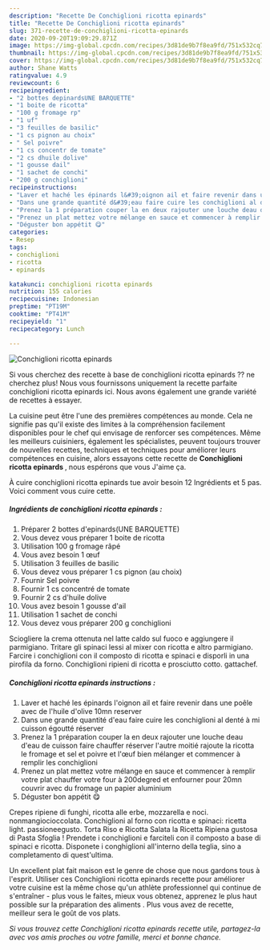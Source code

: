 ```yaml
---
description: "Recette De Conchiglioni ricotta epinards"
title: "Recette De Conchiglioni ricotta epinards"
slug: 371-recette-de-conchiglioni-ricotta-epinards
date: 2020-09-20T19:09:29.871Z
image: https://img-global.cpcdn.com/recipes/3d81de9b7f8ea9fd/751x532cq70/conchiglioni-ricotta-epinards-photo-principale-de-la-recette.jpg
thumbnail: https://img-global.cpcdn.com/recipes/3d81de9b7f8ea9fd/751x532cq70/conchiglioni-ricotta-epinards-photo-principale-de-la-recette.jpg
cover: https://img-global.cpcdn.com/recipes/3d81de9b7f8ea9fd/751x532cq70/conchiglioni-ricotta-epinards-photo-principale-de-la-recette.jpg
author: Shane Watts
ratingvalue: 4.9
reviewcount: 6
recipeingredient:
- "2 bottes depinardsUNE BARQUETTE"
- "1 boite de ricotta"
- "100 g fromage rp"
- "1 uf"
- "3 feuilles de basilic"
- "1 cs pignon au choix"
- " Sel poivre"
- "1 cs concentr de tomate"
- "2 cs dhuile dolive"
- "1 gousse dail"
- "1 sachet de conchi"
- "200 g conchiglioni"
recipeinstructions:
- "Laver et haché les épinards l&#39;oignon ail et faire revenir dans une poêle avec de l&#39;huile d&#39;olive 10mn reserver"
- "Dans une grande quantité d&#39;eau faire cuire les conchiglioni al denté à mi cuisson égoutté réserver"
- "Prenez la 1 préparation couper la en deux rajouter une louche deau d&#39;eau de cuisson faire chauffer réserver l&#39;autre moitié rajoute la ricotta le fromage et sel et poivre et l&#39;œuf bien mélanger et commencer à remplir les conchiglioni"
- "Prenez un plat mettez votre mélange en sauce et commencer à remplir votre plat chauffer votre four à 200degred et enfourner pour 20mn couvrir avec du fromage un papier aluminium"
- "Déguster bon appétit 😋"
categories:
- Resep
tags:
- conchiglioni
- ricotta
- epinards

katakunci: conchiglioni ricotta epinards 
nutrition: 155 calories
recipecuisine: Indonesian
preptime: "PT19M"
cooktime: "PT41M"
recipeyield: "1"
recipecategory: Lunch

---
```



![Conchiglioni ricotta epinards](https://img-global.cpcdn.com/recipes/3d81de9b7f8ea9fd/751x532cq70/conchiglioni-ricotta-epinards-photo-principale-de-la-recette.jpg)

Si vous cherchez des recette à base de conchiglioni ricotta epinards ?? ne cherchez plus! Nous vous fournissons uniquement la recette parfaite conchiglioni ricotta epinards ici. Nous avons également une grande variété de recettes à essayer.

La cuisine peut être l'une des premières compétences au monde. Cela ne signifie pas qu'il existe des limites à la compréhension facilement disponibles pour le chef qui envisage de renforcer ses compétences. Même les meilleurs cuisiniers, également les spécialistes, peuvent toujours trouver de nouvelles recettes, techniques et techniques pour améliorer leurs compétences en cuisine, alors essayons cette recette de <strong> Conchiglioni ricotta epinards </strong>, nous espérons que vous J'aime ça.

<!--inarticleads1-->

À cuire conchiglioni ricotta epinards tue avoir besoin 12 Ingrédients et 5 pas. Voici comment vous cuire cette.

##### Ingrédients de conchiglioni ricotta epinards :

1. Préparer 2 bottes d&#39;epinards(UNE BARQUETTE)
1. Vous devez vous préparer 1 boite de ricotta
1. Utilisation 100 g fromage râpé
1. Vous avez besoin 1 œuf
1. Utilisation 3 feuilles de basilic
1. Vous devez vous préparer 1 cs pignon (au choix)
1. Fournir  Sel poivre
1. Fournir 1 cs concentré de tomate
1. Fournir 2 cs d&#39;huile dolive
1. Vous avez besoin 1 gousse d&#39;ail
1. Utilisation 1 sachet de conchi
1. Vous devez vous préparer 200 g conchiglioni


Sciogliere la crema ottenuta nel latte caldo sul fuoco e aggiungere il parmigiano. Tritare gli spinaci lessi al mixer con ricotta e altro parmigiano. Farcire i conchiglioni con il composto di ricotta e spinaci e disporli in una pirofila da forno. Conchiglioni ripieni di ricotta e prosciutto cotto. gattachef. 

<!--inarticleads2-->

##### Conchiglioni ricotta epinards instructions :

1. Laver et haché les épinards l&#39;oignon ail et faire revenir dans une poêle avec de l&#39;huile d&#39;olive 10mn reserver
1. Dans une grande quantité d&#39;eau faire cuire les conchiglioni al denté à mi cuisson égoutté réserver
1. Prenez la 1 préparation couper la en deux rajouter une louche deau d&#39;eau de cuisson faire chauffer réserver l&#39;autre moitié rajoute la ricotta le fromage et sel et poivre et l&#39;œuf bien mélanger et commencer à remplir les conchiglioni
1. Prenez un plat mettez votre mélange en sauce et commencer à remplir votre plat chauffer votre four à 200degred et enfourner pour 20mn couvrir avec du fromage un papier aluminium
1. Déguster bon appétit 😋


Crepes ripiene di funghi, ricotta alle erbe, mozzarella e noci. nonmangiocioccolata. Conchiglioni al forno con ricotta e spinaci: ricetta light. passioneegusto. Torta Riso e Ricotta Salata la Ricetta Ripiena gustosa di Pasta Sfoglia ! Prendete i conchiglioni e farciteli con il composto a base di spinaci e ricotta. Disponete i conghiglioni all&#39;interno della teglia, sino a completamento di quest&#39;ultima. 

<!--inarticleads1-->

<p>
Un excellent plat fait maison est le genre de chose que nous gardons tous à l'esprit. Utiliser ces Conchiglioni ricotta epinards recette pour améliorer votre cuisine est la même chose qu'un athlète professionnel qui continue de s'entraîner - plus vous le faites, mieux vous obtenez, apprenez le plus haut possible sur la préparation des aliments . Plus vous avez de recette, meilleur sera le goût de vos plats.
</p>

<p>
<i>Si vous trouvez cette Conchiglioni ricotta epinards recette utile, partagez-la avec vos amis proches ou votre famille, merci et bonne chance.</i>
</p>
